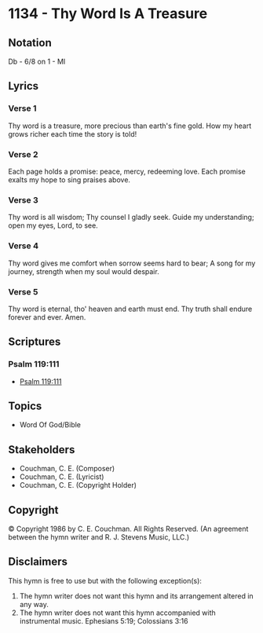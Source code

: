 # 1134 - Thy Word Is A Treasure

## Notation

Db - 6/8 on 1 - MI

## Lyrics

### Verse 1

Thy word is a treasure, more precious than earth's fine gold. How my heart grows richer each time the story is told!

### Verse 2

Each page holds a promise: peace, mercy, redeeming love. Each promise exalts my hope to sing praises above.

### Verse 3

Thy word is all wisdom; Thy counsel I gladly seek. Guide my understanding; open my eyes, Lord, to see.

### Verse 4

Thy word gives me comfort when sorrow seems hard to bear; A song for my journey, strength when my soul would despair.

### Verse 5

Thy word is eternal, tho' heaven and earth must end. Thy truth shall endure forever and ever. Amen.


## Scriptures

### Psalm 119:111

- [Psalm 119:111](https://www.biblegateway.com/passage/?search=Psalm%20119%3A111)


## Topics

- Word Of God/Bible

## Stakeholders

- Couchman, C. E. (Composer)
- Couchman, C. E. (Lyricist)
- Couchman, C. E. (Copyright Holder)

## Copyright

© Copyright 1986 by C. E. Couchman. All Rights Reserved.
(An agreement between the hymn writer and R. J. Stevens Music, LLC.)

## Disclaimers

This hymn is free to use but with the following exception(s):
1. The hymn writer does not want this hymn and its arrangement altered in any way.
2. The hymn writer does not want this hymn accompanied with instrumental music.
Ephesians 5:19; Colossians 3:16


